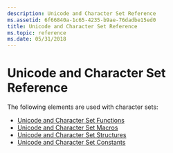 ```yaml
---
description: Unicode and Character Set Reference
ms.assetid: 6f66840a-1c65-4235-b9ae-76dadbe15ed0
title: Unicode and Character Set Reference
ms.topic: reference
ms.date: 05/31/2018
---
```


# Unicode and Character Set Reference

The following elements are used with character sets:

-   [Unicode and Character Set Functions](unicode-and-character-set-functions.md)
-   [Unicode and Character Set Macros](unicode-and-character-set-macros.md)
-   [Unicode and Character Set Structures](unicode-and-character-set-structures.md)
-   [Unicode and Character Set Constants](unicode-and-character-set-constants.md)

 

 



